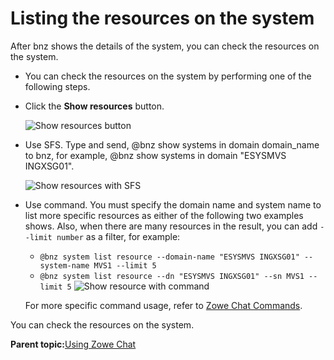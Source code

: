 # Listing the resources on the system

After bnz shows the details of the system, you can check the resources on the system.

-   You can check the resources on the system by performing one of the following steps.
-   Click the **Show resources** button.

    ![Show resources button](bnz_resource_button.png "Show resources button")

-   Use SFS. Type and send, @bnz show systems in domain domain\_name to bnz, for example, @bnz show systems in domain "ESYSMVS INGXSG01".

    ![Show resources with SFS](bnz_resource_dn_sfs.png "Show resources sfs")

-   Use command. You must specify the domain name and system name to list more specific resources as either of the following two examples shows. Also, when there are many resources in the result, you can add `--limit number` as a filter, for example:

    -   `@bnz system list resource --domain-name "ESYSMVS INGXSG01" --system-name MVS1 --limit 5`
    -   `@bnz system list resource --dn "ESYSMVS INGXSG01" --sn MVS1 --limit 5`
    ![Show resource with command](bnz_show_resource_command.png "Show resource command")

    For more specific command usage, refer to [Zowe Chat Commands](chatops_cli_cli.md).


You can check the resources on the system.

**Parent topic:**[Using Zowe Chat](chatops_first_steps.md)

